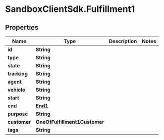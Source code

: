 # SandboxClientSdk.Fulfillment1

## Properties
Name | Type | Description | Notes
------------ | ------------- | ------------- | -------------
**id** | **String** |  | 
**type** | **String** |  | 
**state** | **String** |  | 
**tracking** | **String** |  | 
**agent** | **String** |  | 
**vehicle** | **String** |  | 
**start** | **String** |  | 
**end** | [**End1**](End1.md) |  | 
**purpose** | **String** |  | 
**customer** | **OneOfFulfillment1Customer** |  | 
**tags** | **String** |  | 
